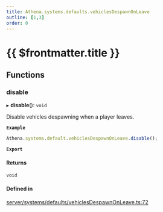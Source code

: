 ```yaml
---
title: Athena.systems.defaults.vehiclesDespawnOnLeave
outline: [1,3]
order: 0
---
```


# {{ $frontmatter.title }}


## Functions

### disable

▸ **disable**(): `void`

Disable vehicles despawning when a player leaves.

**`Example`**

```ts
Athena.systems.default.vehiclesDespawnOnLeave.disable();
```

**`Export`**

#### Returns

`void`

#### Defined in

[server/systems/defaults/vehiclesDespawnOnLeave.ts:72](https://github.com/Stuyk/altv-athena/blob/9c488f0/src/core/server/systems/defaults/vehiclesDespawnOnLeave.ts#L72)
